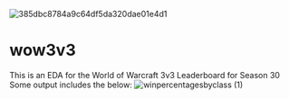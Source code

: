 
![385dbc8784a9c64df5da320dae01e4d1](https://user-images.githubusercontent.com/61364738/122483703-2dcc9a80-cfa1-11eb-8934-a32d16d65d1a.png)
# wow3v3
This is an EDA for the World of Warcraft 3v3 Leaderboard for Season 30
Some output includes the below:
![winpercentagesbyclass (1)](https://user-images.githubusercontent.com/61364738/122483814-65d3dd80-cfa1-11eb-8fc7-91333e09d111.png)
